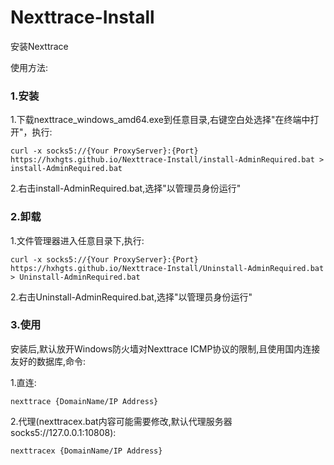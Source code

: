 # Nexttrace-Install
安装Nexttrace

使用方法:

### 1.安装

1.下载nexttrace_windows_amd64.exe到任意目录,右键空白处选择"在终端中打开"，执行:

```
curl -x socks5://{Your ProxyServer}:{Port} https://hxhgts.github.io/Nexttrace-Install/install-AdminRequired.bat > install-AdminRequired.bat
```

2.右击install-AdminRequired.bat,选择"以管理员身份运行"

### 2.卸载

1.文件管理器进入任意目录下,执行:

```
curl -x socks5://{Your ProxyServer}:{Port} https://hxhgts.github.io/Nexttrace-Install/Uninstall-AdminRequired.bat > Uninstall-AdminRequired.bat
```

2.右击Uninstall-AdminRequired.bat,选择"以管理员身份运行"

### 3.使用

安装后,默认放开Windows防火墙对Nexttrace ICMP协议的限制,且使用国内连接友好的数据库,命令:

1.直连:
```
nexttrace {DomainName/IP Address}
```
2.代理(nexttracex.bat内容可能需要修改,默认代理服务器socks5://127.0.0.1:10808):
```
nexttracex {DomainName/IP Address}
```
